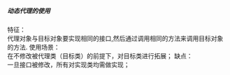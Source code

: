 ##### 动态代理的使用
特征：<br/>
代理对象与目标对象要实现相同的接口,然后通过调用相同的方法来调用目标对象的方法.
使用场景：<br/>
在不修改被代理类（目标类）的前提下，对目标类进行拓展；
缺点：<br/>
一旦接口被修改，所有对实现类均需做实现；